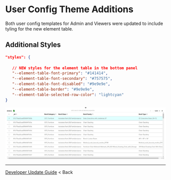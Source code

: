 # User Config Theme Additions

Both user config templates for Admin and Viewers were updated to include tyling for the new element table.

## Additional Styles

```json
"styles": {

   // NEW styles for the element table in the bottom panel
   "--element-table-font-primary": "#141414",
   "--element-table-font-secondary": "#757575",
   "--element-table-font-disabled": "#9e9e9e",
   "--element-table-border": "#9e9e9e",
   "--element-table-selected-row-color": "lightcyan"
}
```

![element table](../../../img/element_table.jpg)

---
[Developer Update Guide](../README.md) < Back